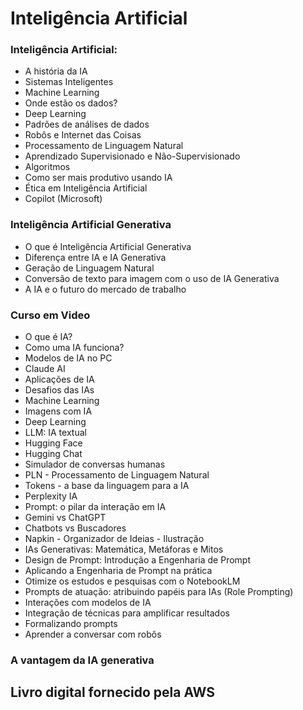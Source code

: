 # Inteligência Artificial

### Inteligência Artificial:

- A história da IA 
- Sistemas Inteligentes 
- Machine Learning 
- Onde estão os dados? 
- Deep Learning 
- Padrões de análises de dados 
- Robôs e Internet das Coisas 
- Processamento de Linguagem Natural 
- Aprendizado Supervisionado e Não-Supervisionado 
- Algoritmos
- Como ser mais produtivo usando IA
- Ética em Inteligência Artificial
- Copilot (Microsoft)

### Inteligência Artificial Generativa

- O que é Inteligência Artificial Generativa
- Diferença entre IA e IA Generativa
- Geração de Linguagem Natural
- Conversão de texto para imagem com o uso de IA Generativa
- A IA e o futuro do mercado de trabalho

### Curso em Video

- O que é IA?
- Como uma IA funciona?
- Modelos de IA no PC
- Claude AI
- Aplicações de IA
- Desafios das IAs
- Machine Learning
- Imagens com IA
- Deep Learning
- LLM: IA textual 
- Hugging Face
- Hugging Chat
- Simulador de conversas humanas 
- PLN - Processamento de Linguagem Natural
- Tokens - a base da linguagem para a IA
- Perplexity IA
- Prompt: o pilar da interação em IA
- Gemini vs ChatGPT
- Chatbots vs Buscadores
- Napkin - Organizador de Ideias - Ilustração
- IAs Generativas: Matemática, Metáforas e Mitos
- Design de Prompt: Introdução a Engenharia de Prompt
- Aplicando a Engenharia de Prompt na prática
- Otimize os estudos e pesquisas com o NotebookLM
- Prompts de atuação: atribuindo papéis para IAs (Role Prompting)
- Interações com modelos de IA
- Integração de técnicas para amplificar resultados
- Formalizando prompts
- Aprender a conversar com robôs

### A vantagem da IA generativa
## Livro digital fornecido pela AWS
